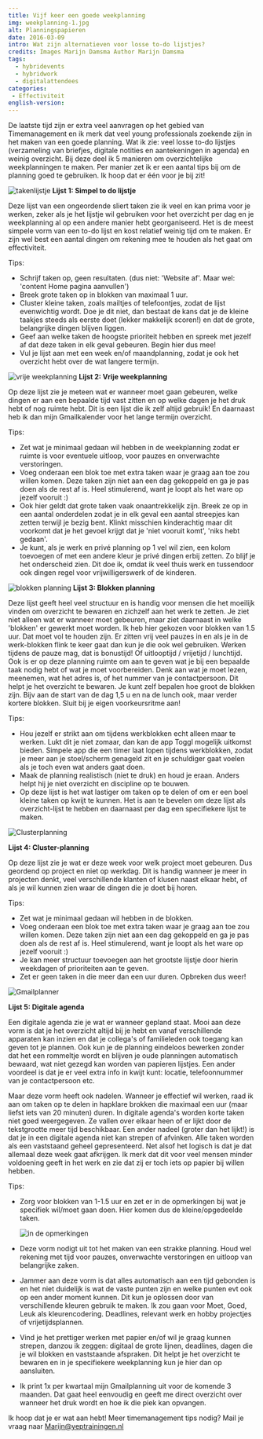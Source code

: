 ```yaml
---
title: Vijf keer een goede weekplanning
img: weekplanning-1.jpg
alt: Planningspapieren
date: 2016-03-09
intro: Wat zijn alternatieven voor losse to-do lijstjes?
credits: Images Marijn Damsma Author Marijn Damsma
tags:
  - hybridevents
  - hybridwork
  - digitalattendees
categories:
 - Effectiviteit
english-version:
---
```


De laatste tijd zijn er extra veel aanvragen op het gebied van Timemanagement en ik merk dat veel young professionals zoekende zijn in het maken van een goede planning. Wat ik zie: veel losse to-do lijstjes (verzameling van briefjes, digitale notities en aantekeningen in agenda) en weinig overzicht. Bij deze deel ik 5 manieren om overzichtelijke weekplanningen te maken. Per manier zet ik er een aantal tips bij om de planning goed te gebruiken. Ik hoop dat er één voor je bij zit!

![takenlijstje](./weekplanning-2.jpg)
**Lijst 1: Simpel to do lijstje**

Deze lijst van een ongeordende sliert taken zie ik veel en kan prima voor je werken, zeker als je het lijstje wil gebruiken voor het overzicht per dag en je weekplanning al op een andere manier hebt georganiseerd. Het is de meest simpele vorm van een to-do lijst en kost relatief weinig tijd om te maken. Er zijn wel best een aantal dingen om rekening mee te houden als het gaat om effectiviteit.

Tips:

* Schrijf taken op, geen resultaten. (dus niet: 'Website af'. Maar wel: 'content Home pagina aanvullen')
* Breek grote taken op in blokken van maximaal 1 uur.
* Cluster kleine taken, zoals mailtjes of telefoontjes, zodat de lijst evenwichtig wordt. Doe je dit niet, dan bestaat de kans dat je de kleine taakjes steeds als eerste doet (lekker makkelijk scoren!) en dat de grote, belangrijke dingen blijven liggen.
* Geef aan welke taken de hoogste prioriteit hebben en spreek met jezelf af dat deze taken in elk geval gebeuren. Begin hier dus mee!
* Vul je lijst aan met een week en/of maandplanning, zodat je ook het overzicht hebt over de wat langere termijn.

![vrije weekplanning](./weekplanning-6.jpg)
**Lijst 2: Vrije weekplanning**

Op deze lijst zie je meteen wat er wanneer moet gaan gebeuren, welke dingen er aan een bepaalde tijd vast zitten en op welke dagen je het druk hebt of nog ruimte hebt. Dit is een lijst die ik zelf altijd gebruik! En daarnaast heb ik dan mijn Gmailkalender voor het lange termijn overzicht.

Tips:

* Zet wat je minimaal gedaan wil hebben in de weekplanning zodat er ruimte is voor eventuele uitloop, voor pauzes en onverwachte verstoringen.
* Voeg onderaan een blok toe met extra taken waar je graag aan toe zou willen komen. Deze taken zijn niet aan een dag gekoppeld en ga je pas doen als de rest af is. Heel stimulerend, want je loopt als het ware op jezelf vooruit :)
* Ook hier geldt dat grote taken vaak onaantrekkelijk zijn. Breek ze op in een aantal onderdelen zodat je in elk geval een aantal streepjes kan zetten terwijl je bezig bent. Klinkt misschien kinderachtig maar dit voorkomt dat je het gevoel krijgt dat je 'niet vooruit komt', 'niks hebt gedaan'.
* Je kunt, als je werk en privé planning op 1 vel wil zien, een kolom toevoegen of met een andere kleur je privé dingen erbij zetten. Zo blijf je het onderscheid zien. Dit doe ik, omdat ik veel thuis werk en tussendoor ook dingen regel voor vrijwilligerswerk of de kinderen.

![blokken planning](./weekplanning-5.jpg)
**Lijst 3: Blokken planning**

Deze lijst geeft heel veel structuur en is handig voor mensen die het moeilijk vinden om overzicht te bewaren en zichzelf aan het werk te zetten. Je ziet niet alleen wat er wanneer moet gebeuren, maar ziet daarnaast in welke 'blokken' er gewerkt moet worden. Ik heb hier gekozen voor blokken van 1.5 uur. Dat moet vol te houden zijn. Er zitten vrij veel pauzes in en als je in de werk-blokken flink te keer gaat dan kun je die ook wel gebruiken. Werken tijdens de pauze mag, dat is bonustijd! Of uitlooptijd / vrijetijd / lunchtijd. Ook is er op deze planning ruimte om aan te geven wat je bij een bepaalde taak nodig hebt of wat je moet voorbereiden. Denk aan wat je moet lezen, meenemen, wat het adres is, of het nummer van je contactpersoon. Dit helpt je het overzicht te bewaren. Je kunt zelf bepalen hoe groot de blokken zijn. Bijv aan de start van de dag 1,5 u en na de lunch ook, maar verder kortere blokken. Sluit bij je eigen voorkeursritme aan!

Tips:

* Hou jezelf er strikt aan om tijdens werkblokken echt alleen maar te werken. Lukt dit je niet zomaar, dan kan de app Toggl mogelijk uitkomst bieden. Simpele app die een timer laat lopen tijdens werkblokken, zodat je meer aan je stoel/scherm genageld zit en je schuldiger gaat voelen als je toch even wat anders gaat doen.
* Maak de planning realistisch (niet te druk) en houd je eraan. Anders helpt hij je niet overzicht en discipline op te bouwen.
* Op deze lijst is het wat lastiger om taken op te delen of om er een boel kleine taken op kwijt te kunnen. Het is aan te bevelen om deze lijst als overzicht-lijst te hebben en daarnaast per dag een specifiekere lijst te maken.

![Clusterplanning](./weekplanning-3.jpg)

**Lijst 4: Cluster-planning**

Op deze lijst zie je wat er deze week voor welk project moet gebeuren. Dus geordend op project en niet op werkdag. Dit is handig wanneer je meer in projecten denkt, veel verschillende klanten of klusen naast elkaar hebt, of als je wil kunnen zien waar de dingen die je doet bij horen.

Tips:

* Zet wat je minimaal gedaan wil hebben in de blokken.
* Voeg onderaan een blok toe met extra taken waar je graag aan toe zou willen komen. Deze taken zijn niet aan een dag gekoppeld en ga je pas doen als de rest af is. Heel stimulerend, want je loopt als het ware op jezelf vooruit :)
* Je kan meer structuur toevoegen aan het grootste lijstje door hierin weekdagen of prioriteiten aan te geven.
* Zet er geen taken in die meer dan een uur duren. Opbreken dus weer!

![Gmailplanner](./weekplanning-7.png)

**Lijst 5: Digitale agenda**

Een digitale agenda zie je wat er wanneer gepland staat. Mooi aan deze vorm is dat je het overzicht altijd bij je hebt en vanaf verschillende apparaten kan inzien en dat je collega's of familieleden ook toegang kan geven tot je plannen. Ook kun je de planning eindeloos bewerken zonder dat het een rommeltje wordt en blijven je oude planningen automatisch bewaard, wat niet gezegd kan worden van papieren lijstjes. Een ander voordeel is dat je er veel extra info in kwijt kunt:  locatie, telefoonnummer van je contactpersoon etc.

Maar deze vorm heeft ook nadelen. Wanneer je effectief wil werken, raad ik aan om taken op te delen in hapklare brokken die maximaal een uur (maar liefst iets van 20 minuten) duren. In digitale agenda's worden korte taken niet goed weergegeven. Ze vallen over elkaar heen of er lijkt door de tekstgrootte meer tijd beschikbaar. Een ander nadeel (groter dan het lijkt!) is dat je in een digitale agenda niet kan strepen of afvinken. Alle taken worden als een vaststaand geheel gepresenteerd. Net alsof het logisch is dat je dat allemaal deze week gaat afkrijgen. Ik merk dat dit voor veel mensen minder voldoening geeft in het werk en zie dat zij er toch iets op papier bij willen hebben.

Tips:

* Zorg voor blokken van 1-1.5 uur en zet er in de opmerkingen bij wat je specifiek wil/moet gaan doen. Hier komen dus de kleine/opgedeelde taken. 

  ![in de opmerkingen](./weekplanning-8.png)

* Deze vorm nodigt uit tot het maken van een strakke planning. Houd wel rekening met tijd voor pauzes, onverwachte verstoringen en uitloop van belangrijke zaken.
* Jammer aan deze vorm is dat alles automatisch aan een tijd gebonden is en het niet duidelijk is wat de vaste punten zijn en welke punten evt ook op een ander moment kunnen. Dit kun je oplossen door van verschillende kleuren gebruik te maken. Ik zou gaan voor Moet, Goed, Leuk als kleurencodering. Deadlines, relevant werk en hobby projectjes of vrijetijdsplannen.
* Vind je het prettiger werken met papier en/of wil je graag kunnen strepen, danzou ik zeggen: digitaal de grote lijnen, deadlines, dagen die je wil blokken en vaststaande afspraken. Dit helpt je het overzicht te bewaren en in je specifiekere weekplanning kun je hier dan op aansluiten.
* Ik print 1x per kwartaal mijn Gmailplanning uit voor de komende 3 maanden. Dat gaat heel eenvoudig en geeft me direct overzicht over wanneer het druk wordt en hoe ik die piek kan opvangen.

Ik hoop dat je er wat aan hebt! Meer timemanagement tips nodig? Mail je vraag naar [Marijn@yeptrainingen.nl](mailto:Marijn@yeptrainingen.nl)